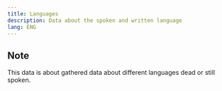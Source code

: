 ```yaml
---
title: Languages
description: Data about the spoken and written language
lang: ENG
---
```


## Note

This data is about gathered data about different languages dead or still spoken.